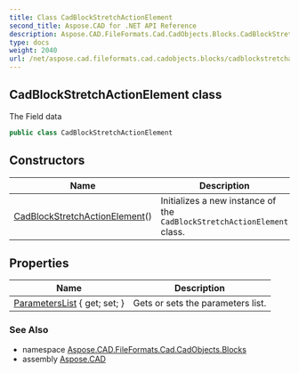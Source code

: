 ```yaml
---
title: Class CadBlockStretchActionElement
second_title: Aspose.CAD for .NET API Reference
description: Aspose.CAD.FileFormats.Cad.CadObjects.Blocks.CadBlockStretchActionElement class. The Field data
type: docs
weight: 2040
url: /net/aspose.cad.fileformats.cad.cadobjects.blocks/cadblockstretchactionelement/
---
```

## CadBlockStretchActionElement class

The Field data

```csharp
public class CadBlockStretchActionElement
```

## Constructors

| Name | Description |
| --- | --- |
| [CadBlockStretchActionElement](cadblockstretchactionelement/)() | Initializes a new instance of the `CadBlockStretchActionElement` class. |

## Properties

| Name | Description |
| --- | --- |
| [ParametersList](../../aspose.cad.fileformats.cad.cadobjects.blocks/cadblockstretchactionelement/parameterslist/) { get; set; } | Gets or sets the parameters list. |

### See Also

* namespace [Aspose.CAD.FileFormats.Cad.CadObjects.Blocks](../../aspose.cad.fileformats.cad.cadobjects.blocks/)
* assembly [Aspose.CAD](../../)


